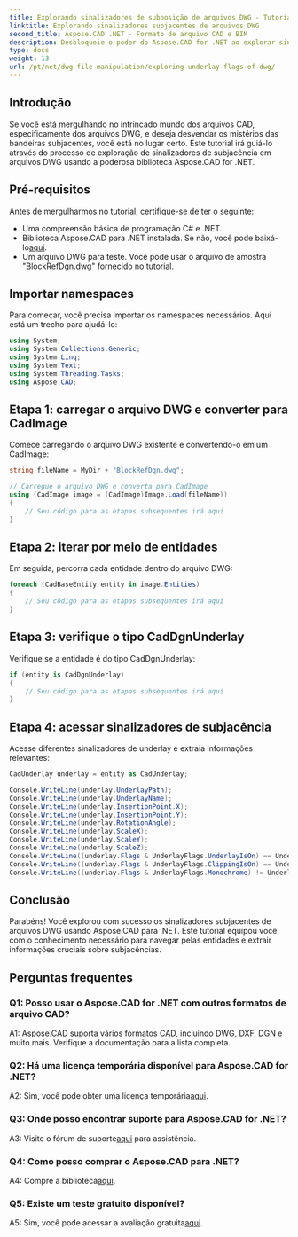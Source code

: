 ```yaml
---
title: Explorando sinalizadores de subposição de arquivos DWG - Tutorial Aspose.CAD
linktitle: Explorando sinalizadores subjacentes de arquivos DWG
second_title: Aspose.CAD .NET - Formato de arquivo CAD e BIM
description: Desbloqueie o poder do Aspose.CAD for .NET ao explorar sinalizadores de subjacência de arquivos DWG. Siga nosso guia passo a passo.
type: docs
weight: 13
url: /pt/net/dwg-file-manipulation/exploring-underlay-flags-of-dwg/
---
```

## Introdução

Se você está mergulhando no intrincado mundo dos arquivos CAD, especificamente dos arquivos DWG, e deseja desvendar os mistérios das bandeiras subjacentes, você está no lugar certo. Este tutorial irá guiá-lo através do processo de exploração de sinalizadores de subjacência em arquivos DWG usando a poderosa biblioteca Aspose.CAD for .NET.

## Pré-requisitos

Antes de mergulharmos no tutorial, certifique-se de ter o seguinte:

- Uma compreensão básica de programação C# e .NET.
-  Biblioteca Aspose.CAD para .NET instalada. Se não, você pode baixá-lo[aqui](https://releases.aspose.com/cad/net/).
- Um arquivo DWG para teste. Você pode usar o arquivo de amostra "BlockRefDgn.dwg" fornecido no tutorial.

## Importar namespaces

Para começar, você precisa importar os namespaces necessários. Aqui está um trecho para ajudá-lo:

```csharp
using System;
using System.Collections.Generic;
using System.Linq;
using System.Text;
using System.Threading.Tasks;
using Aspose.CAD;

```

## Etapa 1: carregar o arquivo DWG e converter para CadImage

Comece carregando o arquivo DWG existente e convertendo-o em um CadImage:

```csharp
string fileName = MyDir + "BlockRefDgn.dwg";

// Carregue o arquivo DWG e converta para CadImage
using (CadImage image = (CadImage)Image.Load(fileName))
{
    // Seu código para as etapas subsequentes irá aqui
}
```

## Etapa 2: iterar por meio de entidades

Em seguida, percorra cada entidade dentro do arquivo DWG:

```csharp
foreach (CadBaseEntity entity in image.Entities)
{
    // Seu código para as etapas subsequentes irá aqui
}
```

## Etapa 3: verifique o tipo CadDgnUnderlay

Verifique se a entidade é do tipo CadDgnUnderlay:

```csharp
if (entity is CadDgnUnderlay)
{
    // Seu código para as etapas subsequentes irá aqui
}
```

## Etapa 4: acessar sinalizadores de subjacência

Acesse diferentes sinalizadores de underlay e extraia informações relevantes:

```csharp
CadUnderlay underlay = entity as CadUnderlay;

Console.WriteLine(underlay.UnderlayPath);
Console.WriteLine(underlay.UnderlayName);
Console.WriteLine(underlay.InsertionPoint.X);
Console.WriteLine(underlay.InsertionPoint.Y);
Console.WriteLine(underlay.RotationAngle);
Console.WriteLine(underlay.ScaleX);
Console.WriteLine(underlay.ScaleY);
Console.WriteLine(underlay.ScaleZ);
Console.WriteLine((underlay.Flags & UnderlayFlags.UnderlayIsOn) == UnderlayFlags.UnderlayIsOn);
Console.WriteLine((underlay.Flags & UnderlayFlags.ClippingIsOn) == UnderlayFlags.ClippingIsOn);
Console.WriteLine((underlay.Flags & UnderlayFlags.Monochrome) != UnderlayFlags.Monochrome);
```

## Conclusão

Parabéns! Você explorou com sucesso os sinalizadores subjacentes de arquivos DWG usando Aspose.CAD para .NET. Este tutorial equipou você com o conhecimento necessário para navegar pelas entidades e extrair informações cruciais sobre subjacências.

## Perguntas frequentes

### Q1: Posso usar o Aspose.CAD for .NET com outros formatos de arquivo CAD?

A1: Aspose.CAD suporta vários formatos CAD, incluindo DWG, DXF, DGN e muito mais. Verifique a documentação para a lista completa.

### Q2: Há uma licença temporária disponível para Aspose.CAD for .NET?

 A2: Sim, você pode obter uma licença temporária[aqui](https://purchase.aspose.com/temporary-license/).

### Q3: Onde posso encontrar suporte para Aspose.CAD for .NET?

 A3: Visite o fórum de suporte[aqui](https://forum.aspose.com/c/cad/19) para assistência.

### Q4: Como posso comprar o Aspose.CAD para .NET?

A4: Compre a biblioteca[aqui](https://purchase.aspose.com/buy).

### Q5: Existe um teste gratuito disponível?

 A5: Sim, você pode acessar a avaliação gratuita[aqui](https://releases.aspose.com/).
